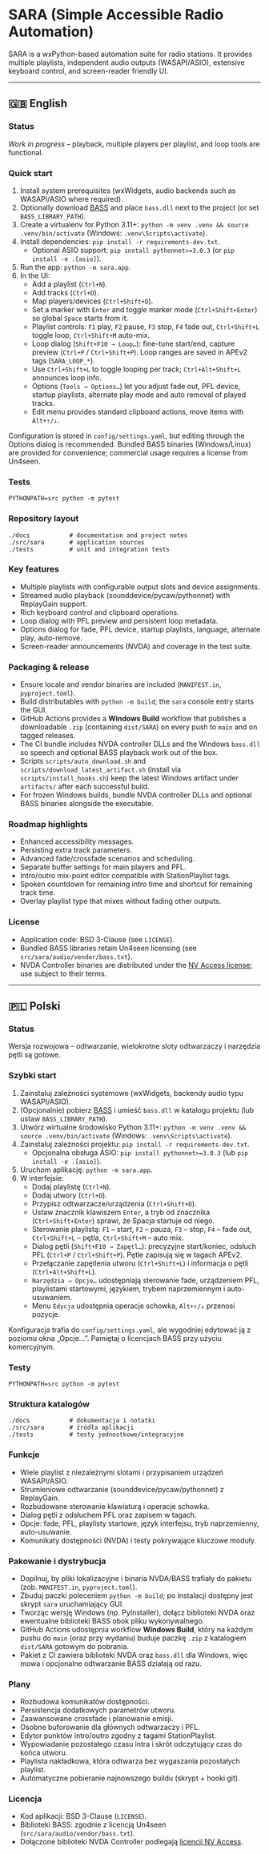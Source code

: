 # SARA (Simple Accessible Radio Automation)

SARA is a wxPython-based automation suite for radio stations. It provides multiple playlists, independent audio outputs (WASAPI/ASIO), extensive keyboard control, and screen-reader friendly UI.

---

## 🇬🇧 English
### Status
*Work in progress* – playback, multiple players per playlist, and loop tools are functional.

### Quick start
1. Install system prerequisites (wxWidgets, audio backends such as WASAPI/ASIO where required).
2. Optionally download [BASS](https://www.un4seen.com/) and place `bass.dll` next to the project (or set `BASS_LIBRARY_PATH`).
3. Create a virtualenv for Python 3.11+: `python -m venv .venv && source .venv/bin/activate` (Windows: `.venv\Scripts\activate`).
4. Install dependencies: `pip install -r requirements-dev.txt`.
   - Optional ASIO support: `pip install pythonnet>=3.0.3` (or `pip install -e .[asio]`).
5. Run the app: `python -m sara.app`.
6. In the UI:
   - Add a playlist (`Ctrl+N`).
   - Add tracks (`Ctrl+D`).
   - Map players/devices (`Ctrl+Shift+D`).
   - Set a marker with `Enter` and toggle marker mode (`Ctrl+Shift+Enter`) so global `Space` starts from it.
   - Playlist controls: `F1` play, `F2` pause, `F3` stop, `F4` fade out, `Ctrl+Shift+L` toggle loop, `Ctrl+Shift+M` auto-mix.
   - Loop dialog (`Shift+F10 → Loop…`): fine-tune start/end, capture preview (`Ctrl+P` / `Ctrl+Shift+P`). Loop ranges are saved in APEv2 tags (`SARA_LOOP_*`).
   - Use `Ctrl+Shift+L` to toggle looping per track; `Ctrl+Alt+Shift+L` announces loop info.
   - Options (`Tools → Options…`) let you adjust fade out, PFL device, startup playlists, alternate play mode and auto removal of played tracks.
   - Edit menu provides standard clipboard actions, move items with `Alt+↑/↓`.

Configuration is stored in `config/settings.yaml`, but editing through the Options dialog is recommended. Bundled BASS binaries (Windows/Linux) are provided for convenience; commercial usage requires a license from Un4seen.

### Tests
```
PYTHONPATH=src python -m pytest
```

### Repository layout
```
./docs           # documentation and project notes
./src/sara       # application sources
./tests          # unit and integration tests
```

### Key features
- Multiple playlists with configurable output slots and device assignments.
- Streamed audio playback (sounddevice/pycaw/pythonnet) with ReplayGain support.
- Rich keyboard control and clipboard operations.
- Loop dialog with PFL preview and persistent loop metadata.
- Options dialog for fade, PFL device, startup playlists, language, alternate play, auto-remove.
- Screen-reader announcements (NVDA) and coverage in the test suite.

### Packaging & release
- Ensure locale and vendor binaries are included (`MANIFEST.in`, `pyproject.toml`).
- Build distributables with `python -m build`; the `sara` console entry starts the GUI.
- GitHub Actions provides a **Windows Build** workflow that publishes a downloadable `.zip` (containing `dist/SARA`) on every push to `main` and on tagged releases.
- The CI bundle includes NVDA controller DLLs and the Windows `bass.dll` so speech and optional BASS playback work out of the box.
- Scripts `scripts/auto_download.sh` and `scripts/download_latest_artifact.sh` (install via `scripts/install_hooks.sh`) keep the latest Windows artifact under `artifacts/` after each successful build.
- For frozen Windows builds, bundle NVDA controller DLLs and optional BASS binaries alongside the executable.

### Roadmap highlights
- Enhanced accessibility messages.
- Persisting extra track parameters.
- Advanced fade/crossfade scenarios and scheduling.
- Separate buffer settings for main players and PFL.
- Intro/outro mix-point editor compatible with StationPlaylist tags.
- Spoken countdown for remaining intro time and shortcut for remaining track time.
- Overlay playlist type that mixes without fading other outputs.

### License
- Application code: BSD 3-Clause (see `LICENSE`).
- Bundled BASS libraries retain Un4seen licensing (see `src/sara/audio/vendor/bass.txt`).
- NVDA Controller binaries are distributed under the [NV Access license](https://www.nvaccess.org/about-nvda/license-and-credits/); use subject to their terms.

---

## 🇵🇱 Polski
### Status
Wersja rozwojowa – odtwarzanie, wielokrotne sloty odtwarzaczy i narzędzia pętli są gotowe.

### Szybki start
1. Zainstaluj zależności systemowe (wxWidgets, backendy audio typu WASAPI/ASIO).
2. (Opcjonalnie) pobierz [BASS](https://www.un4seen.com/) i umieść `bass.dll` w katalogu projektu (lub ustaw `BASS_LIBRARY_PATH`).
3. Utwórz wirtualne środowisko Python 3.11+: `python -m venv .venv && source .venv/bin/activate` (Windows: `.venv\Scripts\activate`).
4. Zainstaluj zależności projektu: `pip install -r requirements-dev.txt`.
   - Opcjonalna obsługa ASIO: `pip install pythonnet>=3.0.3` (lub `pip install -e .[asio]`).
5. Uruchom aplikację: `python -m sara.app`.
6. W interfejsie:
   - Dodaj playlistę (`Ctrl+N`).
   - Dodaj utwory (`Ctrl+D`).
   - Przypisz odtwarzacze/urządzenia (`Ctrl+Shift+D`).
   - Ustaw znacznik klawiszem `Enter`, a tryb od znacznika (`Ctrl+Shift+Enter`) sprawi, że Spacja startuje od niego.
   - Sterowanie playlistą: `F1` – start, `F2` – pauza, `F3` – stop, `F4` – fade out, `Ctrl+Shift+L` – pętla, `Ctrl+Shift+M` – auto mix.
   - Dialog pętli (`Shift+F10 → Zapętl…`): precyzyjne start/koniec, odsłuch PFL (`Ctrl+P` / `Ctrl+Shift+P`). Pętle zapisują się w tagach APEv2.
   - Przełączanie zapętlenia utworu (`Ctrl+Shift+L`) i informacja o pętli (`Ctrl+Alt+Shift+L`).
   - `Narzędzia → Opcje…` udostępniają sterowanie fade, urządzeniem PFL, playlistami startowymi, językiem, trybem naprzemiennym i auto-usuwaniem.
   - Menu `Edycja` udostępnia operacje schowka, `Alt+↑/↓` przenosi pozycje.

Konfiguracja trafia do `config/settings.yaml`, ale wygodniej edytować ją z poziomu okna „Opcje…”. Pamiętaj o licencjach BASS przy użyciu komercyjnym.

### Testy
```
PYTHONPATH=src python -m pytest
```

### Struktura katalogów
```
./docs           # dokumentacja i notatki
./src/sara       # źródła aplikacji
./tests          # testy jednostkowe/integracyjne
```

### Funkcje
- Wiele playlist z niezależnymi slotami i przypisaniem urządzeń WASAPI/ASIO.
- Strumieniowe odtwarzanie (sounddevice/pycaw/pythonnet) z ReplayGain.
- Rozbudowane sterowanie klawiaturą i operacje schowka.
- Dialog pętli z odsłuchem PFL oraz zapisem w tagach.
- Opcje: fade, PFL, playlisty startowe, język interfejsu, tryb naprzemienny, auto-usuwanie.
- Komunikaty dostępności (NVDA) i testy pokrywające kluczowe moduły.

### Pakowanie i dystrybucja
- Dopilnuj, by pliki lokalizacyjne i binaria NVDA/BASS trafiały do pakietu (zob. `MANIFEST.in`, `pyproject.toml`).
- Zbuduj paczki poleceniem `python -m build`; po instalacji dostępny jest skrypt `sara` uruchamiający GUI.
- Tworząc wersję Windows (np. PyInstaller), dołącz biblioteki NVDA oraz ewentualne biblioteki BASS obok pliku wykonywalnego.
- GitHub Actions udostępnia workflow **Windows Build**, który na każdym pushu do `main` (oraz przy wydaniu) buduje paczkę `.zip` z katalogiem `dist/SARA` gotowym do pobrania.
- Pakiet z CI zawiera biblioteki NVDA oraz `bass.dll` dla Windows, więc mowa i opcjonalne odtwarzanie BASS działają od razu.

### Plany
- Rozbudowa komunikatów dostępności.
- Persistencja dodatkowych parametrów utworu.
- Zaawansowane crossfade i planowanie emisji.
- Osobne buforowanie dla głównych odtwarzaczy i PFL.
- Edytor punktów intro/outro zgodny z tagami StationPlaylist.
- Wypowiadanie pozostałego czasu intra i skrót odczytujący czas do końca utworu.
- Playlista nakładkowa, która odtwarza bez wygaszania pozostałych playlist.
- Automatyczne pobieranie najnowszego buildu (skrypt + hooki git).

### Licencja
- Kod aplikacji: BSD 3-Clause (`LICENSE`).
- Biblioteki BASS: zgodnie z licencją Un4seen (`src/sara/audio/vendor/bass.txt`).
- Dołączone biblioteki NVDA Controller podlegają [licencji NV Access](https://www.nvaccess.org/about-nvda/license-and-credits/).
